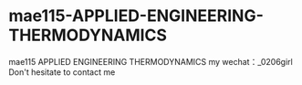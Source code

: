 # mae115-APPLIED-ENGINEERING-THERMODYNAMICS
mae115 APPLIED ENGINEERING THERMODYNAMICS my wechat：_0206girl Don't hesitate to contact me
